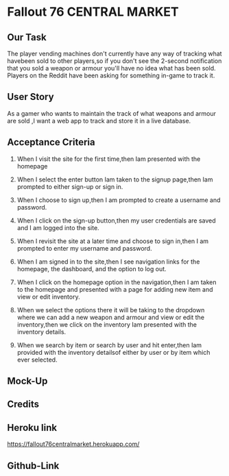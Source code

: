 # Fallout 76 CENTRAL MARKET

## Our Task

The player vending machines don't currently have any way of tracking what havebeen sold to other players,so if you don't see the 2-second notification that you sold a weapon or armour you'll have no idea what has been sold.
Players on the Reddit have been asking for something in-game to track it.



## User Story

As a gamer who wants to maintain the track of what weapons and armour are sold ,I want a web app to track and store it in a live database.

## Acceptance Criteria

1. When I visit the site for the first time,then Iam presented with the homepage

2. When I select the enter button Iam taken to the signup page,then Iam prompted to either sign-up or sign in.

3. When I choose to sign up,then I am prompted to create a username and password.

4. When I click on the sign-up button,then my user credentials are saved and I am logged into the site. 

5. When I revisit the site at a later time and choose to sign in,then I am prompted to enter my username and password.

6. When I am signed in to the site,then I see navigation links for the homepage, the dashboard, and the option to log out.

7. When I click on the homepage option in the navigation,then I am taken to the homepage and presented with a page for adding new item and view or edit inventory.

8. When we select the options there it will be taking to the dropdown where we can add a new weapon and armour and view or edit the inventory,then we click on the inventory Iam presented with the inventory details.

9. When we search by item or search by user and hit enter,then Iam provided with the inventory detailsof either by user or by item which ever selected.


## Mock-Up



## Credits

## Heroku link

https://fallout76centralmarket.herokuapp.com/

## Github-Link


